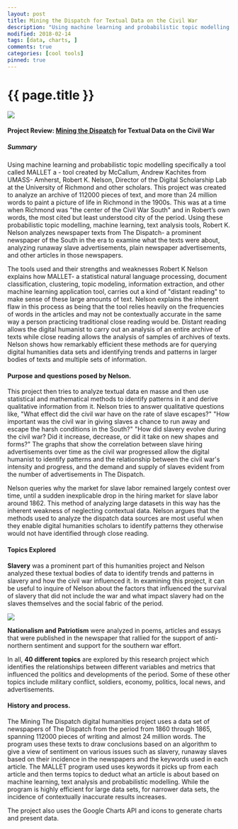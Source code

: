 ```yaml
---
layout: post
title: Mining the Dispatch for Textual Data on the Civil War
description: "Using machine learning and probabilistic topic modelling specifically a tool called MALLET -created by McCallum, Andrew to analyze an archive of 112000 pieces of text, and more than 24 million words."
modified: 2018-02-14
tags: [data, charts, ]
comments: true
categories: [cool tools]
pinned: true
---
```

{{ page.title }}
================

![](http://chart.apis.google.com/chart?cht=lc&chs=700x300&chd=e:WtXpoQcKO.O4I9KvJMLAJuNgLyRPYMVEVPTeNBMFNsP2QVa0TZabyqp5aXWmUjUOTZSLT0QAR5cjw3c.WXZhPEQFL0Q3VNYaQcfTzLbnY9,GNHLHCFTIiJKGWK.JMJ8ObOoKUWJWrSoLENBSmQMXMUagIXARjQMQVRsTrT3UjPtO2O4URQcMHOEUDSLRhTZYga7XFcWR4QHQVYlUpNWKc&chdl=for+hire+and+wanted+ads|fugitive+slave+ads&chdlp=b&chds=0,17.74075&chxt=x,x,y&chxr=2,0,17.74075&chxl=0:|Jan|Apr|Jul|Oct|Jan|Apr|Jul|Oct|Jan|Apr|Jul|Oct|Jan|Apr|Jul|Oct|Jan|1:|1861|1862|1863|1864|2:|0%25|2%25|4%25|6%25|8%25|10%25|12%25|14%25|16%25|&chxp=0,3.85,9.62,15.38,21.15,26.92,32.69,38.46,44.23,50,55.77,61.54,67.31,73.08,78.85,84.62,90.38,96.15|1,14.42,37.5,60.58,83.655|2,0,2,4,6,8,10,12,14,16&chm=R,F2F2F2,0,0.028884615384615,0.25965384615385|R,F2F2F2,0,0.49038461538462,0.72115384615385|R,F2F2F2,0,0.95188461538462,1&chco=446688,4cb052)
#### Project Review: [Mining the Dispatch](http://dsl.richmond.edu/dispatch/) for Textual Data on the Civil War

##### Summary

Using machine learning and probabilistic topic modelling specifically a tool called MALLET a - tool created by McCallum, Andrew Kachites from UMASS- Amherst, Robert K. Nelson, Director of the Digital Scholarship Lab at the University of Richmond and other scholars. This project was created to analyze an archive of 112000 pieces of text, and more than 24 million words to paint a picture of life in Richmond in the 1900s. This was at a time when Richmond was "the center of the Civil War South" and in Robert’s own words, the most cited but least understood city of the period. Using these probabilistic topic modelling, machine learning, text analysis tools, Robert K. Nelson analyzes newspaper texts from The Dispatch- a prominent newspaper of the South in the era to examine what the texts were about, analyzing runaway slave advertisements, plain newspaper advertisements, and other articles in those newspapers.

The tools used and their strengths and weaknesses
Robert K Nelson explains how MALLET- a statistical natural language processing, document classification, clustering, topic modeling, information extraction, and other machine learning application tool, carries out a kind of "distant reading" to make sense of these large amounts of text. Nelson explains the inherent flaw in this process as being that the tool relies heavily on the frequencies of words in the articles and may not be contextually accurate in the same way a person practicing traditional close reading would be. Distant reading allows the digital humanist to carry out an analysis of an entire archive of texts while close reading allows the analysis of samples of archives of texts. Nelson shows how remarkably efficient these methods are for querying digital humanities data sets and identifying trends and patterns in larger bodies of texts and multiple sets of information.

#### Purpose and questions posed by Nelson.

This project then tries to analyze textual data en masse and then use statistical and mathematical methods to identify patterns in it and derive qualitative information from it. Nelson tries to answer qualitative questions like, "What effect did the civil war have on the rate of slave escapes?" "How important was the civil war in giving slaves a chance to run away and escape the harsh conditions in the South?" "How did slavery evolve during the civil war? Did it increase, decrease, or did it take on new shapes and forms?" The graphs that show the correlation between slave hiring advertisements over time as the civil war progressed allow the digital humanist to identify patterns and the relationship between the civil war's intensity and progress, and the demand and supply of slaves evident from the number of advertisements in The Dispatch.

Nelson queries why the market for slave labor remained largely contest over time, until a sudden inexplicable drop in the hiring market for slave labor around 1862. This method of analyzing large datasets in this way has the inherent weakness of neglecting contextual data. Nelson argues that the methods used to analyze the dispatch data sources are most useful when they enable digital humanities scholars to identify patterns they otherwise would not have identified through close reading.

#### Topics Explored

**Slavery** was a prominent part of this humanities project and Nelson analyzed these textual bodies of data to identify trends and patterns in slavery and how the civil war influenced it. In examining this project, it can be useful to inquire of Nelson about the factors that influenced the survival of slavery that did not include the war and what impact slavery had on the slaves themselves and the social fabric of the period.

![](http://journalofdigitalhumanities.org/wp-content/uploads/2013/02/chart.png)

**Nationalism and Patriotism** were analyzed in poems, articles and essays that were published in the newspaper that rallied for the support of anti-northern sentiment and support for the southern war effort.

In all, **40 different topics** are explored by this research project which identifies the relationships between different variables and metrics that influenced the politics and developments of the period. Some of these other topics include military conflict, soldiers, economy, politics, local news, and advertisements.

#### History and process.

The Mining The Dispatch digital humanities project uses a data set of newspapers of The Dispatch from the period from 1860 through 1865, spanning 112000 pieces of writing and almost 24 million words. The program uses these texts to draw conclusions based on an algorithm to give a view of sentiment on various issues such as slavery, runaway slaves based on their incidence in the newspapers and the keywords used in each article. The MALLET program used uses keywords it picks up from each article and then terms topics to deduct what an article is about based on machine learning, text analysis and probabilistic modelling. While the program is highly efficient for large data sets, for narrower data sets, the incidence of contextually inaccurate results increases.

The project also uses the Google Charts API and icons to generate charts and present data.
